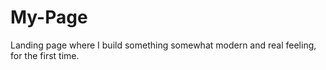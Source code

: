 # My-Page
Landing page where I build something somewhat modern and real feeling, for the first time. 
